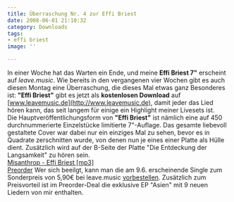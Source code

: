 ```yaml
---
title: Überraschung Nr. 4 zur Effi Briest
date: 2008-06-01 21:10:32
category: Downloads
tags:
- effi briest
image: ''

---
```


In einer Woche hat das Warten ein Ende, und meine **Effi Briest 7"** erscheint auf *leave.music*. Wie bereits in den vergangenen vier Wochen gibt es auch diesen Montag eine Überraschung, die dieses Mal etwas ganz Besonderes ist: **"Effi Briest"** gibt es jetzt als **kostenlosen Download** auf [www.leavemusic.de](http://www.leavemusic.de), damit jeder das Lied hören kann, das seit langem für einige ein Highlight meiner Livesets ist.  
Die Hauptveröffentlichungsform von **"Effi Briest"** ist nämlich eine auf 450 durchnummerierte Einzelstücke limitierte 7"-Auflage. Das gesamte liebevoll gestaltete Cover war dabei nur ein einziges Mal zu sehen, bevor es in Quadrate zerschnitten wurde, von denen nun je eines einer Platte als Hülle dient. Zusätzlich wird auf der B-Seite der Platte "Die Entdeckung der Langsamkeit" zu hören sein.  
[Misanthrop - Effi Briest [mp3]](http://www.leavemusic.de/live/leavemusic/scripts/download_internal.php?file_id=21)  
[Preorder](http://www.leavemusic.de/live/leavemusic/index.php?content=150)
Wer sich beeilgt, kann man die am 9.6. erscheinende Single zum Sonderpreis von 5,90€ bei leave.music [vorbestellen](http://www.leavemusic.de/live/leavemusic/index.php?content=150). Zusätzlich zum Preisvorteil ist im Preorder-Deal die exklusive EP "Asien" mit 9 neuen Liedern von mir enthalten.
